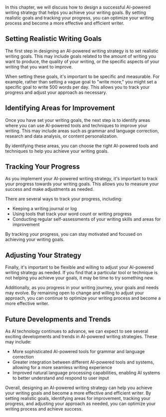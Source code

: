 
In this chapter, we will discuss how to design a successful AI-powered writing strategy that helps you achieve your writing goals. By setting realistic goals and tracking your progress, you can optimize your writing process and become a more effective and efficient writer.

Setting Realistic Writing Goals
-------------------------------

The first step in designing an AI-powered writing strategy is to set realistic writing goals. This may include goals related to the amount of writing you want to produce, the quality of your writing, or the specific aspects of your writing that you want to improve.

When setting these goals, it's important to be specific and measurable. For example, rather than setting a vague goal to "write more," you might set a specific goal to write 500 words per day. This allows you to track your progress and adjust your approach as necessary.

Identifying Areas for Improvement
---------------------------------

Once you have set your writing goals, the next step is to identify areas where you can use AI-powered tools and techniques to improve your writing. This may include areas such as grammar and language correction, research and data analysis, or content personalization.

By identifying these areas, you can choose the right AI-powered tools and techniques to help you achieve your writing goals.

Tracking Your Progress
----------------------

As you implement your AI-powered writing strategy, it's important to track your progress towards your writing goals. This allows you to measure your success and make adjustments as needed.

There are several ways to track your progress, including:

* Keeping a writing journal or log
* Using tools that track your word count or writing progress
* Conducting regular self-assessments of your writing skills and areas for improvement

By tracking your progress, you can stay motivated and focused on achieving your writing goals.

Adjusting Your Strategy
-----------------------

Finally, it's important to be flexible and willing to adjust your AI-powered writing strategy as needed. If you find that a particular tool or technique is not helping you achieve your goals, it may be time to try something new.

Additionally, as you progress in your writing journey, your goals and needs may evolve. By remaining open to change and willing to adjust your approach, you can continue to optimize your writing process and become a more effective writer.

Future Developments and Trends
------------------------------

As AI technology continues to advance, we can expect to see several exciting developments and trends in AI-powered writing strategies. These may include:

* More sophisticated AI-powered tools for grammar and language correction
* Greater integration between different AI-powered tools and systems, allowing for a more seamless writing experience
* Improved natural language processing capabilities, enabling AI systems to better understand and respond to user input

Overall, designing an AI-powered writing strategy can help you achieve your writing goals and become a more effective and efficient writer. By setting realistic goals, identifying areas for improvement, tracking your progress, and adjusting your approach as needed, you can optimize your writing process and achieve success.
